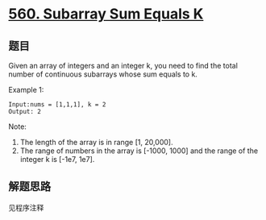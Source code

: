 # [560. Subarray Sum Equals K](https://leetcode.com/problems/subarray-sum-equals-k/)

## 题目
Given an array of integers and an integer k, you need to find the total number of continuous subarrays whose sum equals to k.

Example 1:
```
Input:nums = [1,1,1], k = 2
Output: 2
```

Note:
1. The length of the array is in range [1, 20,000].
1. The range of numbers in the array is [-1000, 1000] and the range of the integer k is [-1e7, 1e7].

## 解题思路

见程序注释
